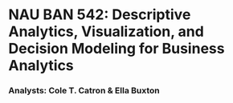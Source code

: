 # NAU BAN 542: Descriptive Analytics, Visualization, and Decision Modeling for Business Analytics

### Analysts: Cole T. Catron & Ella Buxton

